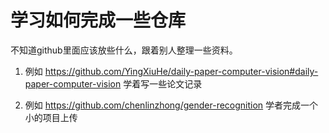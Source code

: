 # 学习如何完成一些仓库
不知道github里面应该放些什么，跟着别人整理一些资料。


1. 例如 https://github.com/YingXiuHe/daily-paper-computer-vision#daily-paper-computer-vision
学着写一些论文记录

2. 例如 https://github.com/chenlinzhong/gender-recognition
学者完成一个小的项目上传
